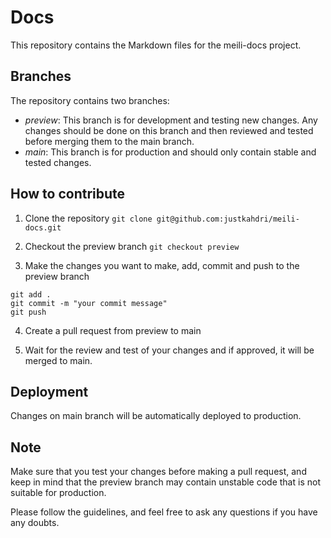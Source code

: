 # Docs
This repository contains the Markdown files for the meili-docs project.

## Branches
The repository contains two branches:

- *preview*: This branch is for development and testing new changes. Any changes should be done on this branch and then reviewed and tested before merging them to the main branch.
- *main*: This branch is for production and should only contain stable and tested changes.

## How to contribute
1. Clone the repository
    ```git clone git@github.com:justkahdri/meili-docs.git```

2. Checkout the preview branch
    ```git checkout preview```
    
3. Make the changes you want to make, add, commit and push to the preview branch
```
git add .
git commit -m "your commit message"
git push
```

4. Create a pull request from preview to main

5. Wait for the review and test of your changes and if approved, it will be merged to main.

## Deployment
Changes on main branch will be automatically deployed to production.

## Note
Make sure that you test your changes before making a pull request, and keep in mind that the preview branch may contain unstable code that is not suitable for production.

Please follow the guidelines, and feel free to ask any questions if you have any doubts.
